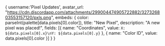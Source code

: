 {
    username:'Pixel Updates',
    avatar_url: "https://cdn.discordapp.com/attachments/299004474905722882/327326803553157120/pxls.png",
    embeds: {
      color: parseInt(palette[data.pixels[0].color]),
      title: "New Pixel",
      description: "A new pixel was placed!",
      fields: [{
        name: "Coordinates",
        value: `X: ${data.pixels[0].x}\nY: ${data.pixels[0].y}`
      }, {
        name: "Color ID",
        value: data.pixels[0].color
      }]
    }
  }
